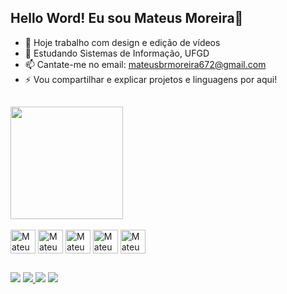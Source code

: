## Hello Word! Eu sou Mateus Moreira👋

- 🔭 Hoje trabalho com design e edição de vídeos
- 🌱 Estudando Sistemas de Informação, UFGD
- 📫 Cantate-me no email: mateusbrmoreira672@gmail.com
- ⚡ Vou compartilhar e explicar projetos e linguagens por aqui!  
##

<div>
  <a href="https://beacons.ai/MateusMoreira001">
    <img height="180cm" src="https://github-readme-stats.vercel.app/api?username=MateusMoreira001&show_icons=true&theme=dark&include_all_commits=true&count_private=true"/>
  </a>
</div>

<div style="display: inline_block"><br>
  <img align="center" alt="Mateus-C" height="38" width="40" src="https://cdn.jsdelivr.net/gh/devicons/devicon@latest/icons/c/c-original.svg"/>
  <img align="center" alt="Mateus-C++" height="38" width="40" src="https://cdn.jsdelivr.net/gh/devicons/devicon@latest/icons/cplusplus/cplusplus-original.svg" />
<img align="center" alt="Mateus-html5" height="38" width="40" 
  src="https://cdn.jsdelivr.net/gh/devicons/devicon@latest/icons/html5/html5-original.svg"/>        
<img align="center" alt="Mateus-css3" height="38" width="40" 
  src="https://cdn.jsdelivr.net/gh/devicons/devicon@latest/icons/css3/css3-original.svg"/>        
  <img align="center" alt="Mateus-js" height="38" width="40" src="https://cdn.jsdelivr.net/gh/devicons/devicon@latest/icons/javascript/javascript-original.svg" />
  
  ##
  
<div>
  <a href="https://www.tiktok.com/@mateuzao_show?_t=ZM-8v3HoncqPbz&_r=1" target="blank"><img src="https://img.shields.io/badge/TikTok-000000?style=for-the-badge&logo=tiktok&logoColor=white" target="_blank"></a>
  <a href="https://www.instagram.com/matt3eus?igsh=MWI3MnZ3aXVlNmpteA==" target="_blank">
  <img src="https://img.shields.io/badge/Instagram-E4405F?style=for-the-badge&logo=instagram&logoColor=white"> </a>
  <a href="" target="blank"><img src="https://img.shields.io/badge/LinkedIn-0077B5?style=for-the-badge&logo=linkedin&logoColor=white" target="_blank"></a>
  <a href="https://open.spotify.com/user/1fb3x5q4rrdx9e95obj7xjd4l?si=3a1355e9cbc1459a" target="blank"><img src="https://img.shields.io/badge/Spotify-1ED760?&style=for-the-badge&logo=spotify&logoColor=white" target="_blank"></a>
</div>
